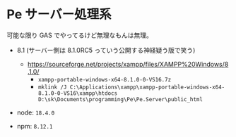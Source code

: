 # Pe サーバー処理系

可能な限り GAS でやってるけど無理なもんは無理。

* 8.1 (サーバー側は 8.1.0RC5 っていう公開する神経疑う版で笑う)
  * https://sourceforge.net/projects/xampp/files/XAMPP%20Windows/8.1.0/
    * `xampp-portable-windows-x64-8.1.0-0-VS16.7z`
    * `mklink /J C:\Applications\xampp\xampp-portable-windows-x64-8.1.0-0-VS16\xampp\htdocs D:\sk\Documents\programming\Pe\Pe.Server\public_html`

* node: `18.4.0`
* npm: `8.12.1`
